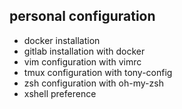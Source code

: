 ## personal configuration

- docker installation
- gitlab installation with docker
- vim configuration with vimrc
- tmux configuration with tony-config
- zsh configuration with oh-my-zsh
- xshell preference
